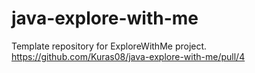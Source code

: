 # java-explore-with-me
Template repository for ExploreWithMe project.
https://github.com/Kuras08/java-explore-with-me/pull/4